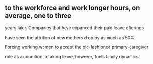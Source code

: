## to the workforce and work longer hours, on average, one to three

years later. Companies that have expanded their paid leave oﬀerings

have seen the attrition of new mothers drop by as much as 50%.

Forcing working women to accept the old-fashioned primary-caregiver

role as a condition to taking leave, however, fuels family dynamics